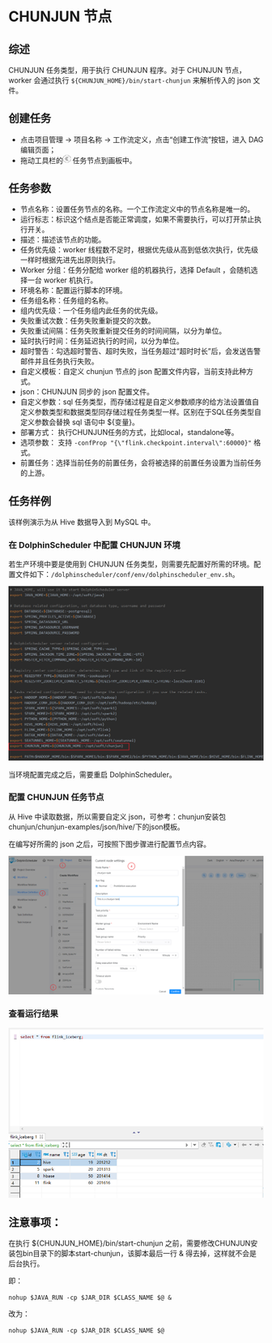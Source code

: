 # CHUNJUN 节点

## 综述

CHUNJUN 任务类型，用于执行 CHUNJUN 程序。对于 CHUNJUN 节点，worker 会通过执行 `${CHUNJUN_HOME}/bin/start-chunjun` 来解析传入的 json 文件。

## 创建任务

- 点击项目管理 -> 项目名称 -> 工作流定义，点击“创建工作流”按钮，进入 DAG 编辑页面；
- 拖动工具栏的<img src="../../../../img/tasks/icons/chunjun.png" width="15"/> 任务节点到画板中。

## 任务参数

- 节点名称：设置任务节点的名称。一个工作流定义中的节点名称是唯一的。
- 运行标志：标识这个结点是否能正常调度，如果不需要执行，可以打开禁止执行开关。
- 描述：描述该节点的功能。
- 任务优先级：worker 线程数不足时，根据优先级从高到低依次执行，优先级一样时根据先进先出原则执行。
- Worker 分组：任务分配给 worker 组的机器执行，选择 Default ，会随机选择一台 worker 机执行。
- 环境名称：配置运行脚本的环境。
- 任务组名称：任务组的名称。
- 组内优先级：一个任务组内此任务的优先级。
- 失败重试次数：任务失败重新提交的次数。
- 失败重试间隔：任务失败重新提交任务的时间间隔，以分为单位。
- 延时执行时间：任务延迟执行的时间，以分为单位。
- 超时警告：勾选超时警告、超时失败，当任务超过“超时时长”后，会发送告警邮件并且任务执行失败。
- 自定义模板：自定义 chunjun 节点的 json 配置文件内容，当前支持此种方式。
- json：CHUNJUN 同步的 json 配置文件。
- 自定义参数：sql 任务类型，而存储过程是自定义参数顺序的给方法设置值自定义参数类型和数据类型同存储过程任务类型一样。区别在于SQL任务类型自定义参数会替换 sql 语句中 ${变量}。
- 部署方式： 执行CHUNJUN任务的方式，比如local，standalone等。
- 选项参数： 支持 `-confProp "{\"flink.checkpoint.interval\":60000}"` 格式。
- 前置任务：选择当前任务的前置任务，会将被选择的前置任务设置为当前任务的上游。

## 任务样例

该样例演示为从 Hive 数据导入到 MySQL 中。

### 在 DolphinScheduler 中配置 CHUNJUN 环境

若生产环境中要是使用到 CHUNJUN 任务类型，则需要先配置好所需的环境。配置文件如下：`/dolphinscheduler/conf/env/dolphinscheduler_env.sh`。

![chunjun_task01](../../../../img/tasks/demo/chunjun_task01.png)

当环境配置完成之后，需要重启 DolphinScheduler。

### 配置 CHUNJUN 任务节点

从 Hive 中读取数据，所以需要自定义 json，可参考：chunjun安装包 chunjun/chunjun-examples/json/hive/下的json模板。

在编写好所需的 json 之后，可按照下图步骤进行配置节点内容。

![chunjun_task02](../../../../img/tasks/demo/chunjun_task02.png)

### 查看运行结果

![chunjun_task03](../../../../img/tasks/demo/chunjun_task03.png)

## 注意事项：

在执行 ${CHUNJUN_HOME}/bin/start-chunjun 之前，需要修改CHUNJUN安装包bin目录下的脚本start-chunjun，该脚本最后一行 & 得去掉，这样就不会是后台执行。

即：

`nohup $JAVA_RUN -cp $JAR_DIR $CLASS_NAME $@ &`

改为：
 
 `nohup $JAVA_RUN -cp $JAR_DIR $CLASS_NAME $@`